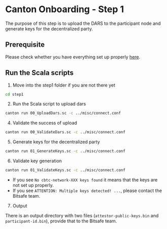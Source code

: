 # Canton Onboarding - Step 1

The purpose of this step is to upload the DARS to the participant node and generate keys for the decentralized party.

## Prerequisite

Please check whether you have everything set up properly [here](../misc/README.md).

## Run the Scala scripts

1. Move into the step1 folder if you are not there yet

```bash
cd step1
```

2. Run the Scala script to upload dars

```bash
canton run 00_UploadDars.sc -c ../misc/connect.conf
```

4. Validate the success of upload

```bash
canton run 00_ValidateDars.sc -c ../misc/connect.conf
```

5. Generate keys for the decentralized party

```bash
canton run 01_GenerateKeys.sc -c ../misc/connect.conf
```

6. Validate key generation

```bash
canton run 01_ValidateKeys.sc -c ../misc/connect.conf
```

- If you see `No cbtc-network-XXX keys found` it means that the keys are not set up properly.
- If you see `ATTENTION: Multiple keys detected! ...`, please contact the Bitsafe team.

7. Output

There is an output directory with two files (`attestor-public-keys.bin` and `participant-id.bin`), provide that to the Bitsafe team.
